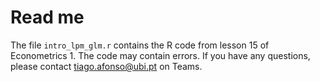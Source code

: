 # Read me

The file `intro_lpm_glm.r` contains the R code from lesson 15 of Econometrics 1. The code may contain errors. If you have any questions, please contact tiago.afonso@ubi.pt on Teams.
